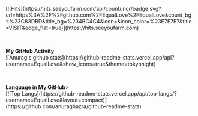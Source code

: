 <p>[![Hits](https://hits.seeyoufarm.com/api/count/incr/badge.svg?url=https%3A%2F%2Fgithub.com%2FEqualLove%2FEqualLove&count_bg=%23C83DBD&title_bg=%234BC4C4&icon=&icon_color=%23E7E7E7&title=VISIT&edge_flat=true)](https://hits.seeyoufarm.com)</p><br>
<p><strong>My GitHub Activity</strong><br>
![Anurag's github stats](https://github-readme-stats.vercel.app/api?username=EqualLove&show_icons=true&theme=tokyonight)</p><br>
<p><strong>Language in My GitHub</strong>><br>
[![Top Langs](https://github-readme-stats.vercel.app/api/top-langs/?username=EqualLove&layout=compact)](https://github.com/anuraghazra/github-readme-stats)</p><br>
